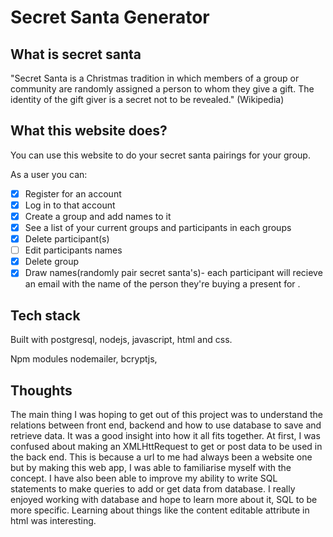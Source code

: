 # Secret Santa Generator

## What is secret santa

"Secret Santa is a  Christmas tradition in which members of a group or community are randomly assigned a person to whom they give a gift. The identity of the gift giver is a secret not to be revealed." (Wikipedia)

## What this website does?

You can use this website to do your secret santa pairings for your group. 

As a user you can:
* [x] Register for an account
* [x] Log in to that account
* [x] Create a group and add names to it 
* [x] See a list of your current groups and participants in each groups
* [x] Delete participant(s) 
* [ ] Edit participants names
* [x] Delete group
* [x] Draw names(randomly pair secret santa's)- each participant will recieve an email with the name of the person they're buying a present for .

## Tech stack
Built with postgresql, nodejs, javascript, html and css. 

Npm modules nodemailer, bcryptjs, 

## Thoughts

The main thing I was hoping to get out of this project was to understand the relations between front end, backend and how to use database to save and retrieve data. It was a good insight into how it all fits together. At first, I was confused about making an XMLHttRequest to get or post data to be used in the back end. This is because a url to me had always been a website one but by making this web app, I was able to familiarise myself with the concept. 
I have also been able to improve my ability to write SQL statements to make queries to add or get data from database. I really enjoyed working with database and hope to learn more about it, SQL to be more specific.  Learning about things like the content editable attribute in html was interesting. 
